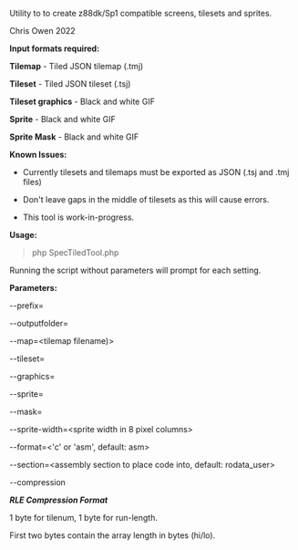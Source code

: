 Utility to to create z88dk/Sp1 compatible screens, tilesets and sprites. 

Chris Owen 2022


**Input formats required:**

**Tilemap** - Tiled JSON tilemap (.tmj)

**Tileset** - Tiled JSON tileset (.tsj)

**Tileset graphics** - Black and white GIF

**Sprite** - Black and white GIF

**Sprite Mask** - Black and white GIF


**Known Issues:**

* Currently tilesets and tilemaps must be exported as JSON (.tsj and .tmj files)

* Don't leave gaps in the middle of tilesets as this will cause errors.

* This tool is work-in-progress.


**Usage:**

> php SpecTiledTool.php

Running the script without parameters will prompt for each setting.


**Parameters:**

--prefix=<prefix for naming variables>

--outputfolder=<folder path to place generated files>

--map=<tilemap filename)>

--tileset=<tileset filename>

--graphics=<tileset graphics filename>

--sprite=<sprite filename>

--mask=<sprite mask filename>

--sprite-width=<sprite width in 8 pixel columns>

--format=<'c' or 'asm', default: asm>

--section=<assembly section to place code into, default: rodata_user>

--compression <enable RLE compression on tilemaps>

***RLE Compression Format***

1 byte for tilenum, 1 byte for run-length.

First two bytes contain the array length in bytes (hi/lo).

